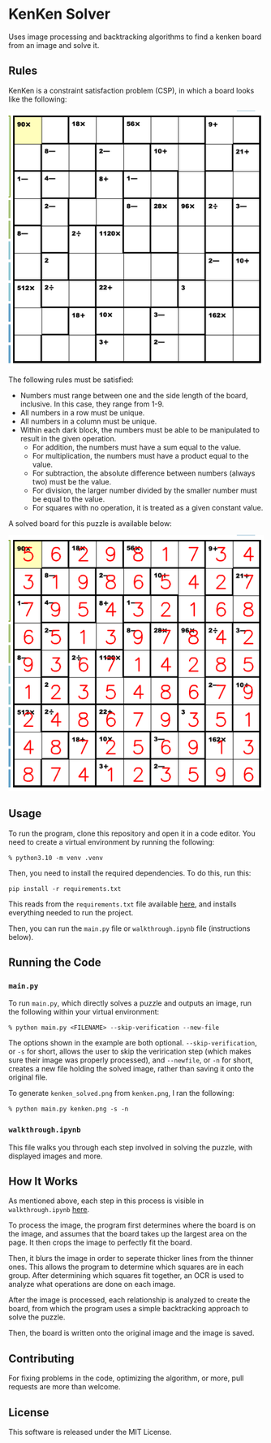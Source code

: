 # KenKen Solver

Uses image processing and backtracking algorithms to find a kenken board from an image and solve it. 

## Rules

KenKen is a constraint satisfaction problem (CSP), in which a board looks like the following:

![KenKen Board](kenken.png)

The following rules must be satisfied:
- Numbers must range between one and the side length of the board, inclusive. In this case, they range from 1-9.
- All numbers in a row must be unique.
- All numbers in a column must be unique.
- Within each dark block, the numbers must be able to be manipulated to result in the given operation.
    - For addition, the numbers must have a sum equal to the value.
    - For multiplication, the numbers must have a product equal to the value.
    - For subtraction, the absolute difference between numbers (always two) must be the value.
    - For division, the larger number divided by the smaller number must be equal to the value.
    - For squares with no operation, it is treated as a given constant value.

A solved board for this puzzle is available below:

![Solved KenKen](kenken_solved.png)

## Usage
To run the program, clone this repository and open it in a code editor. You need to create a virtual environment by running the following:

```
% python3.10 -m venv .venv
```

Then, you need to install the required dependencies. To do this, run this:

```
pip install -r requirements.txt
```

This reads from the `requirements.txt` file available [here](https://github.com/vivaansinghvi07/kenken-solver/blob/main/requirements.txt), and installs everything needed to run the project.

Then, you can run the `main.py` file or `walkthrough.ipynb` file (instructions below).

## Running the Code

### `main.py`

To run `main.py`, which directly solves a puzzle and outputs an image, run the following within your virtual environment:

```
% python main.py <FILENAME> --skip-verification --new-file
```

The options shown in the example are both optional. `--skip-verification`, or `-s` for short, allows the user to skip the verirication step (which makes sure their image was properly processed), and `--newfile`, or `-n` for short, creates a new file holding the solved image, rather than saving it onto the original file.

To generate `kenken_solved.png` from `kenken.png`, I ran the following:

```
% python main.py kenken.png -s -n
```

### `walkthrough.ipynb`

This file walks you through each step involved in solving the puzzle, with displayed images and more.

## How It Works

As mentioned above, each step in this process is visible in `walkthrough.ipynb` [here](https://github.com/vivaansinghvi07/kenken-solver/blob/main/walkthrough.ipynb).

To process the image, the program first determines where the board is on the image, and assumes that the board takes up the largest area on the page. It then crops the image to perfectly fit the board.

Then, it blurs the image in order to seperate thicker lines from the thinner ones. This allows the program to determine which squares are in each group. After determining which squares fit together, an OCR is used to analyze what operations are done on each image.

After the image is processed, each relationship is analyzed to create the board, from which the program uses a simple backtracking approach to solve the puzzle.

Then, the board is written onto the original image and the image is saved.

## Contributing

For fixing problems in the code, optimizing the algorithm, or more, pull requests are more than welcome.

## License

This software is released under the MIT License.
